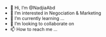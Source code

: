 - 👋 Hi, I’m @NadjiaAbd
- 👀 I’m interested in Negociation & Marketing
- 🌱 I’m currently learning ...
- 💞️ I’m looking to collaborate on 
- 📫 How to reach me ...

<!---
NadjiaAbd/NadjiaAbd is a ✨ special ✨ repository because its `README.md` (this file) appears on your GitHub profile.
You can click the Preview link to take a look at your changes.
--->
